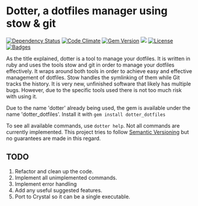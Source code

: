 # Dotter, a dotfiles manager using stow & git

[![Dependency Status](http://img.shields.io/gemnasium/samis/dotter.svg)](https://gemnasium.com/samis/dotter)
[![Code Climate](http://img.shields.io/codeclimate/github/samis/dotter.svg)](https://codeclimate.com/github/samis/dotter)
[![Gem Version](http://img.shields.io/gem/v/dotter_dotfiles.svg)](https://rubygems.org/gems/dotter_dotfiles)
![](http://ruby-gem-downloads-badge.herokuapp.com/dotter_dotfiles)
[![License](http://img.shields.io/:license-mit-blue.svg)](http://samis.mit-license.org)
[![Badges](http://img.shields.io/:badges-5/5-ff6799.svg)](https://github.com/badges/badgerbadgerbadger)


As the title explained, dotter is a tool to manage your dotfiles. It is written in ruby and uses the tools stow and git in order to manage your dotfiles effectively.
It wraps around both tools in order to achieve easy and effective management of dotfiles. Stow handles the symlinking of them while Git tracks the history.
It is very new, unfinished software that likely has multiple bugs. However, due to the specific tools used there is not too much risk with using it.

Due to the name 'dotter' already being used, the gem is available under the name 'dotter_dotfiles'. Install it with `gem install dotter_dotfiles`

To see all available commands, use `dotter help`. Not all commands are currently implemented.
This project tries to follow [Semantic Versioning](http://semver.org/) but no guarantees are made in this regard.
## TODO
1. Refactor and clean up the code.
2. Implement all unimplemented commands.
3. Implement error handling
4. Add any useful suggested features.
5. Port to Crystal so it can be a single executable.
